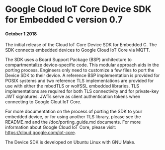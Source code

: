 # Google Cloud IoT Core Device SDK for Embedded C version 0.7
#### October 1 2018

The initial release of the Cloud IoT Core Device SDK for Embedded C.  The SDK connects embedded devices to Google Cloud IoT Core via MQTT.

The SDK uses a Board Support Package (BSP) architecture to compartmentalize device-specific code.  This modular approach aids in the porting process. Engineers only need to customize a few files to port the Device SDK to their device. A reference BSP implementation is provided for POSIX systems and two reference TLS implementations are provided for use with either the mbedTLS or wolfSSL embedded libraries. TLS implementations are required for both TLS connectivity and for private-key JWT signatures. JWTs serve as client authentication tokens when connecting to Google Clout IoT Core.

For more documentation on the process of porting the SDK to your embedded device, or for using another TLS library, please see the README.md and the /doc/porting_guide.md documents. For more information about Google Cloud IoT Core, please visit: https://cloud.google.com/iot-core.

The Device SDK is developed on Ubuntu Linux with GNU Make.
